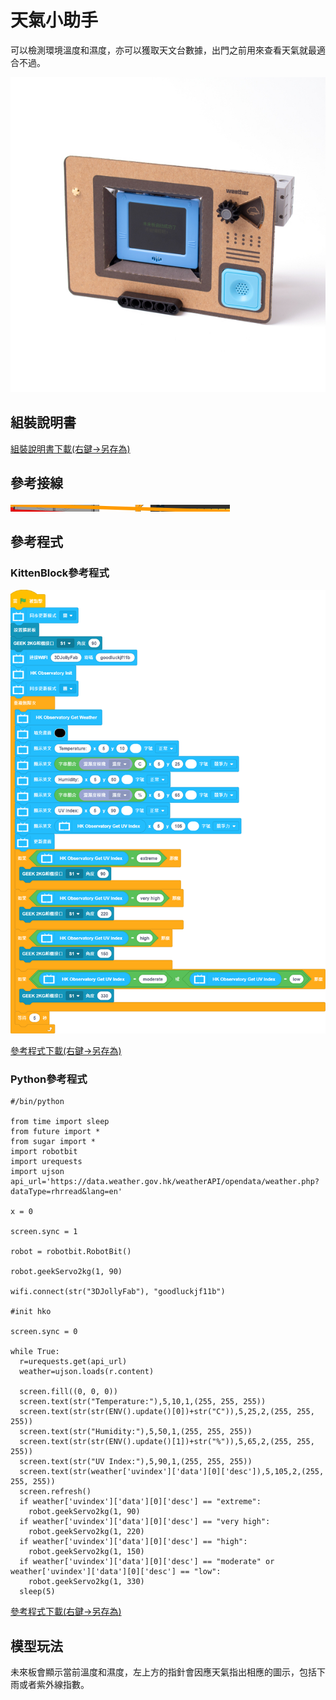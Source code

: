 # 天氣小助手

可以檢測環境溫度和濕度，亦可以獲取天文台數據，出門之前用來查看天氣就最適合不過。

![](../images/weatherstation.jpg)

## 組裝說明書

[組裝說明書下載(右鍵->另存為)](https://github.com/kittenbothk/kittenbothk/raw/master/Kits/future_inventor/instructions/pdf/weatherstation.pdf)

## 參考接線

![](../images/weatherstation_wire.png)

## 參考程式

### KittenBlock參考程式

![](../images/weatherstation_code.png)

[參考程式下載(右鍵->另存為)](https://github.com/kittenbothk/kittenbothk/raw/master/Kits/future_inventor/instructions/sb3/weather.sb3)

### Python參考程式

    #/bin/python
    
    from time import sleep
    from future import *
    from sugar import *
    import robotbit
    import urequests
    import ujson
    api_url='https://data.weather.gov.hk/weatherAPI/opendata/weather.php?dataType=rhrread&lang=en'
    
    x = 0
    
    screen.sync = 1
    
    robot = robotbit.RobotBit()
    
    robot.geekServo2kg(1, 90)
    
    wifi.connect(str("3DJollyFab"), "goodluckjf11b")
    
    #init hko
    
    screen.sync = 0
    
    while True:
      r=urequests.get(api_url)
      weather=ujson.loads(r.content)
      
      screen.fill((0, 0, 0))
      screen.text(str("Temperature:"),5,10,1,(255, 255, 255))
      screen.text(str(str(ENV().update()[0])+str("C")),5,25,2,(255, 255, 255))
      screen.text(str("Humidity:"),5,50,1,(255, 255, 255))
      screen.text(str(str(ENV().update()[1])+str("%")),5,65,2,(255, 255, 255))
      screen.text(str("UV Index:"),5,90,1,(255, 255, 255))
      screen.text(str(weather['uvindex']['data'][0]['desc']),5,105,2,(255, 255, 255))
      screen.refresh()
      if weather['uvindex']['data'][0]['desc'] == "extreme":
        robot.geekServo2kg(1, 90)
      if weather['uvindex']['data'][0]['desc'] == "very high":
        robot.geekServo2kg(1, 220)
      if weather['uvindex']['data'][0]['desc'] == "high":
        robot.geekServo2kg(1, 150)
      if weather['uvindex']['data'][0]['desc'] == "moderate" or weather['uvindex']['data'][0]['desc'] == "low":
        robot.geekServo2kg(1, 330)
      sleep(5)

[參考程式下載(右鍵->另存為)](https://github.com/kittenbothk/kittenbothk/raw/master/Kits/future_inventor/instructions/py/weather.py)


## 模型玩法

未來板會顯示當前溫度和濕度，左上方的指針會因應天氣指出相應的圖示，包括下雨或者紫外線指數。